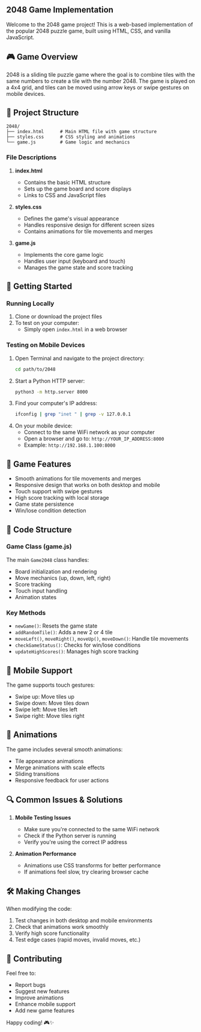 ## 2048 Game Implementation

Welcome to the 2048 game project! This is a web-based implementation of the popular 2048 puzzle game, built using HTML, CSS, and vanilla JavaScript.

## 🎮 Game Overview

2048 is a sliding tile puzzle game where the goal is to combine tiles with the same numbers to create a tile with the number 2048. The game is played on a 4x4 grid, and tiles can be moved using arrow keys or swipe gestures on mobile devices.

## 📁 Project Structure

```
2048/
├── index.html      # Main HTML file with game structure
├── styles.css      # CSS styling and animations
└── game.js         # Game logic and mechanics
```

### File Descriptions

1. **index.html**
   - Contains the basic HTML structure
   - Sets up the game board and score displays
   - Links to CSS and JavaScript files

2. **styles.css**
   - Defines the game's visual appearance
   - Handles responsive design for different screen sizes
   - Contains animations for tile movements and merges

3. **game.js**
   - Implements the core game logic
   - Handles user input (keyboard and touch)
   - Manages the game state and score tracking

## 🚀 Getting Started

### Running Locally
1. Clone or download the project files
2. To test on your computer:
   - Simply open `index.html` in a web browser

### Testing on Mobile Devices
1. Open Terminal and navigate to the project directory:
   ```bash
   cd path/to/2048
   ```
2. Start a Python HTTP server:
   ```bash
   python3 -m http.server 8000
   ```
3. Find your computer's IP address:
   ```bash
   ifconfig | grep "inet " | grep -v 127.0.0.1
   ```
4. On your mobile device:
   - Connect to the same WiFi network as your computer
   - Open a browser and go to: `http://YOUR_IP_ADDRESS:8000`
   - Example: `http://192.168.1.100:8000`

## 🎯 Game Features

- Smooth animations for tile movements and merges
- Responsive design that works on both desktop and mobile
- Touch support with swipe gestures
- High score tracking with local storage
- Game state persistence
- Win/lose condition detection

## 🔧 Code Structure

### Game Class (game.js)
The main `Game2048` class handles:
- Board initialization and rendering
- Move mechanics (up, down, left, right)
- Score tracking
- Touch input handling
- Animation states

### Key Methods
- `newGame()`: Resets the game state
- `addRandomTile()`: Adds a new 2 or 4 tile
- `moveLeft()`, `moveRight()`, `moveUp()`, `moveDown()`: Handle tile movements
- `checkGameStatus()`: Checks for win/lose conditions
- `updateHighScores()`: Manages high score tracking

## 📱 Mobile Support
The game supports touch gestures:
- Swipe up: Move tiles up
- Swipe down: Move tiles down
- Swipe left: Move tiles left
- Swipe right: Move tiles right

## 🎨 Animations
The game includes several smooth animations:
- Tile appearance animations
- Merge animations with scale effects
- Sliding transitions
- Responsive feedback for user actions

## 🔍 Common Issues & Solutions

1. **Mobile Testing Issues**
   - Make sure you're connected to the same WiFi network
   - Check if the Python server is running
   - Verify you're using the correct IP address

2. **Animation Performance**
   - Animations use CSS transforms for better performance
   - If animations feel slow, try clearing browser cache

## 🛠️ Making Changes

When modifying the code:
1. Test changes in both desktop and mobile environments
2. Check that animations work smoothly
3. Verify high score functionality
4. Test edge cases (rapid moves, invalid moves, etc.)

## 🤝 Contributing

Feel free to:
- Report bugs
- Suggest new features
- Improve animations
- Enhance mobile support
- Add new game features

Happy coding! 🎮✨
